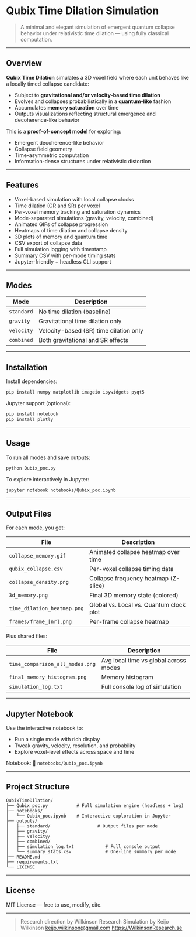# Qubix Time Dilation Simulation

> A minimal and elegant simulation of emergent quantum collapse behavior under relativistic time dilation — using fully classical computation.

---

## Overview

**Qubix Time Dilation** simulates a 3D voxel field where each unit behaves like a locally timed collapse candidate:
- Subject to **gravitational and/or velocity-based time dilation**
- Evolves and collapses probabilistically in a **quantum-like** fashion
- Accumulates **memory saturation** over time
- Outputs visualizations reflecting structural emergence and decoherence-like behavior

This is a **proof-of-concept model** for exploring:
- Emergent decoherence-like behavior
- Collapse field geometry
- Time-asymmetric computation
- Information-dense structures under relativistic distortion

---

## Features

- Voxel-based simulation with local collapse clocks
- Time dilation (GR and SR) per voxel
- Per-voxel memory tracking and saturation dynamics
- Mode-separated simulations (gravity, velocity, combined)
- Animated GIFs of collapse progression
- Heatmaps of time dilation and collapse density
- 3D plots of memory and quantum time
- CSV export of collapse data
- Full simulation logging with timestamp
- Summary CSV with per-mode timing stats
- Jupyter-friendly + headless CLI support

---

## Modes

| Mode      | Description                             |
|-----------|-----------------------------------------|
| `standard`| No time dilation (baseline)             |
| `gravity` | Gravitational time dilation only        |
| `velocity`| Velocity-based (SR) time dilation only  |
| `combined`| Both gravitational and SR effects       |

---

## Installation

Install dependencies:

```bash
pip install numpy matplotlib imageio ipywidgets pyqt5
```

Jupyter support (optional):

```bash
pip install notebook
pip install plotly
```

---

## Usage

To run all modes and save outputs:

```bash
python Qubix_poc.py
```

To explore interactively in Jupyter:

```bash
jupyter notebook notebooks/Qubix_poc.ipynb
```

---

## Output Files

For each mode, you get:

| File                          | Description                             |
|-------------------------------|-----------------------------------------|
| `collapse_memory.gif`         | Animated collapse heatmap over time     |
| `qubix_collapse.csv`          | Per-voxel collapse timing data          |
| `collapse_density.png`        | Collapse frequency heatmap (Z-slice)    |
| `3d_memory.png`               | Final 3D memory state (colored)         |
| `time_dilation_heatmap.png`   | Global vs. Local vs. Quantum clock plot |
| `frames/frame_[nr].png`       | Per-frame collapse heatmap              |

Plus shared files:

| File                           | Description                            |
|--------------------------------|----------------------------------------|
| `time_comparison_all_modes.png`| Avg local time vs global across modes  |
| `final_memory_histogram.png`   | Memory histogram                       |
| `simulation_log.txt`           | Full console log of simulation         |

---

## Jupyter Notebook

Use the interactive notebook to:
- Run a single mode with rich display
- Tweak gravity, velocity, resolution, and probability
- Explore voxel-level effects across space and time

Notebook:
📄 `notebooks/Qubix_poc.ipynb`

---

## Project Structure

```
QubixTimeDilation/
├── Qubix_poc.py           # Full simulation engine (headless + log)
├── notebooks/
│   └── Qubix_poc.ipynb    # Interactive exploration in Jupyter
├── outputs/
│   ├── standard/                  # Output files per mode
│   ├── gravity/
│   ├── velocity/
│   ├── combined/
│   ├── simulation_log.txt            # Full console output
│   └── summary_stats.csv             # One-line summary per mode
├── README.md
├── requirements.txt
└── LICENSE
```

---

## License

MIT License — free to use, modify, cite.

---

> Research direction by Wilkinson Research
> Simulation by Keijo Wilkinson 
> keijo.wilkinson@gmail.com
> https://WilkinsonResearch.se

